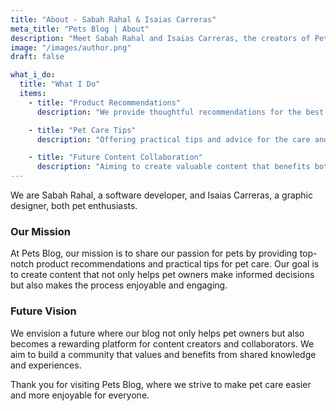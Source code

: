 ```yaml
---
title: "About - Sabah Rahal & Isaias Carreras"
meta_title: "Pets Blog | About"
description: "Meet Sabah Rahal and Isaias Carreras, the creators of Pets Blog. Discover our mission to provide top pet care tips and product recommendations for pet lovers."
image: "/images/author.png"
draft: false

what_i_do:
  title: "What I Do"
  items:
    - title: "Product Recommendations"
      description: "We provide thoughtful recommendations for the best products to enhance your pet's life."

    - title: "Pet Care Tips"
      description: "Offering practical tips and advice for the care and well-being of your beloved pets."

    - title: "Future Content Collaboration"
      description: "Aiming to create valuable content that benefits both our audience and contributors in the long run."
---
```


We are Sabah Rahal, a software developer, and Isaias Carreras, a graphic designer, both pet enthusiasts.

### Our Mission

At Pets Blog, our mission is to share our passion for pets by providing top-notch product recommendations and practical tips for pet care. Our goal is to create content that not only helps pet owners make informed decisions but also makes the process enjoyable and engaging.

### Future Vision

We envision a future where our blog not only helps pet owners but also becomes a rewarding platform for content creators and collaborators. We aim to build a community that values and benefits from shared knowledge and experiences.

Thank you for visiting Pets Blog, where we strive to make pet care easier and more enjoyable for everyone.
